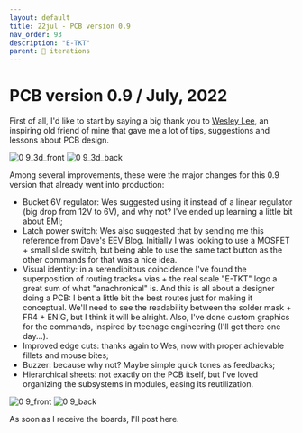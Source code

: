 ```yaml
---
layout: default
title: 22jul - PCB version 0.9
nav_order: 93
description: "E-TKT"
parent: 🧬 iterations
---
```


# **PCB version 0.9** / July, 2022

First of all, I'd like to start by saying a big thank you to [Wesley Lee](https://github.com/wes06), an inspiring old friend of mine that gave me a lot of tips, suggestions and lessons about PCB design.

![0 9_3d_front](https://user-images.githubusercontent.com/15098003/190516138-f19466c5-48a9-4682-b4de-739202340629.png)
![0 9_3d_back](https://user-images.githubusercontent.com/15098003/190516095-a289d03f-a9be-43c6-b427-b986552f53f9.png)

Among several improvements, these were the major changes for this 0.9 version that already went into production:

- Bucket 6V regulator: Wes suggested using it instead of a linear regulator (big drop from 12V to 6V), and why not? I've ended up learning a little bit about EMI;
- Latch power switch: Wes also suggested that by sending me this reference from Dave's EEV Blog. Initially I was looking to use a MOSFET + small slide switch, but being able to use the same tact button as the other commands for that was a nice idea.
- Visual identity: in a serendipitous coincidence I've found the superposition of routing tracks+ vias + the real scale "E-TKT" logo a great sum of what "anachronical" is. And this is all about a designer doing a PCB: I bent a little bit the best routes just for making it conceptual. We'll need to see the readability between the solder mask + FR4 + ENIG, but I think it will be alright. Also, I've done custom graphics for the commands, inspired by teenage engineering (I'll get there one day...).
- Improved edge cuts: thanks again to Wes, now with proper achievable fillets and mouse bites;
- Buzzer: because why not? Maybe simple quick tones as feedbacks;
- Hierarchical sheets: not exactly on the PCB itself, but I've loved organizing the subsystems in modules, easing its reutilization.

![0 9_front](https://user-images.githubusercontent.com/15098003/190516169-8763b84c-aac9-486b-b047-f912d9e095b8.png)
![0 9_back](https://user-images.githubusercontent.com/15098003/190516176-ade8f440-ec77-4912-916a-c3aa28cc1d03.png)


As soon as I receive the boards, I'll post here.

